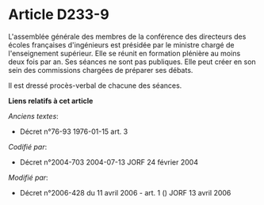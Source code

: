 # Article D233-9

L'assemblée générale des membres de la conférence des directeurs des écoles françaises d'ingénieurs est présidée par le
ministre chargé de l'enseignement supérieur. Elle se réunit en formation plénière au moins deux fois par an. Ses séances ne
sont pas publiques. Elle peut créer en son sein des commissions chargées de préparer ses débats.

Il est dressé procès-verbal de chacune des séances.

**Liens relatifs à cet article**

_Anciens textes_:

  - Décret n°76-93 1976-01-15 art. 3

_Codifié par_:

  - Décret n°2004-703 2004-07-13 JORF 24 février 2004

_Modifié par_:

  - Décret n°2006-428 du 11 avril 2006 - art. 1 () JORF 13 avril 2006
